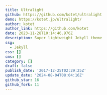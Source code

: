 ```yaml
---
title: Ultralight
github: https://github.com/kotet/ultralight
demo: https://kotet.jp/ultralight/
author: kotet
author_link: https://github.com/kotet
date: 2023-11-28T10:14:46.976Z
description: Super lightweight Jekyll theme
ssg:
  - Jekyll
css: []
cms: []
category: []
draft: false
publish_date: '2017-12-25T02:29:25Z'
update_date: '2024-08-04T08:04:16Z'
github_star: 16
github_fork: 11
---
```

